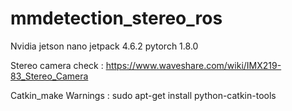 # mmdetection_stereo_ros

Nvidia jetson nano
jetpack 4.6.2
pytorch 1.8.0


Stereo camera check : https://www.waveshare.com/wiki/IMX219-83_Stereo_Camera

Catkin_make Warnings : sudo apt-get install python-catkin-tools

